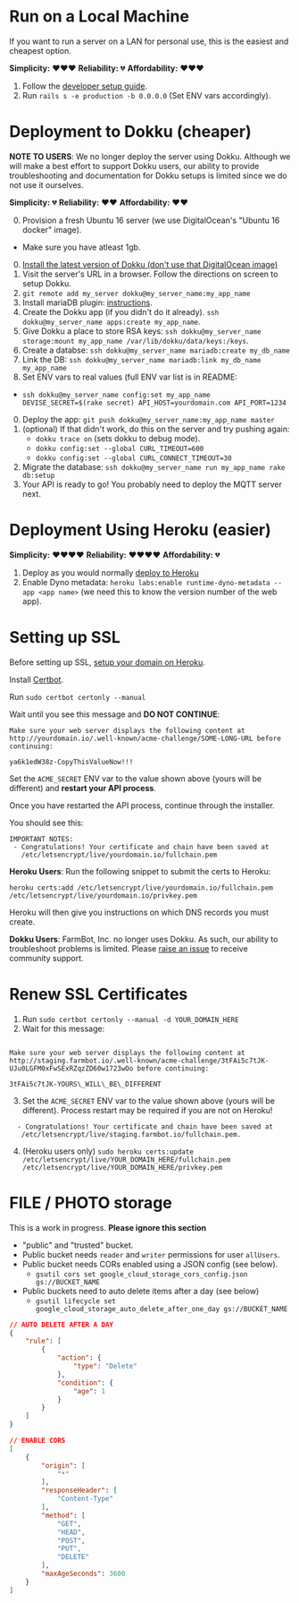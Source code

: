 # Run on a Local Machine

If you want to run a server on a LAN for personal use, this is the easiest and cheapest option.

**Simplicity:** :heart::heart::heart:
**Reliability:** :broken_heart:
**Affordability:** :heart::heart::heart:

 1. Follow the [developer setup guide](https://github.com/FarmBot/Farmbot-Web-API#developer-setup).
 2. Run `rails s -e production -b 0.0.0.0` (Set ENV vars accordingly).

# Deployment to Dokku (cheaper)

**NOTE TO USERS**: We no longer deploy the server using Dokku. Although we will make a best effort to support Dokku users, our ability to provide troubleshooting and documentation for Dokku setups is limited since we do not use it ourselves.

**Simplicity:** :broken_heart:
**Reliability:** :heart::heart:
**Affordability:** :heart::heart:

0. Provision a fresh Ubuntu 16 server (we use DigitalOcean's "Ubuntu 16 docker" image).
  * Make sure you have atleast 1gb.
0. [Install the latest version of Dokku (don't use that DigitalOcean image)](https://github.com/dokku/dokku#installing)
0. Visit the server's URL in a browser. Follow the directions on screen to setup Dokku.
0. `git remote add my_server dokku@my_server_name:my_app_name`
0. Install mariaDB plugin: [instructions](https://github.com/dokku/dokku-mariadb).
0. Create the Dokku app (if you didn't do it already). `ssh dokku@my_server_name apps:create my_app_name`.
0. Give Dokku a place to store RSA keys: `ssh dokku@my_server_name storage:mount my_app_name /var/lib/dokku/data/keys:/keys`.
0. Create a databse: `ssh dokku@my_server_name mariadb:create my_db_name`
0. Link the DB: `ssh dokku@my_server_name mariadb:link my_db_name my_app_name`
0. Set ENV vars to real values (full ENV var list is in README:
  * `ssh dokku@my_server_name config:set my_app_name DEVISE_SECRET=$(rake secret) API_HOST=yourdomain.com API_PORT=1234`
0. Deploy the app: `git push dokku@my_server_name:my_app_name master `
0. (optional) If that didn't work, do this on the server and try pushing again:
    * `dokku trace on` (sets dokku to debug mode).
    * `dokku config:set --global CURL_TIMEOUT=600`
    * `dokku config:set --global CURL_CONNECT_TIMEOUT=30`
0. Migrate the database: `ssh dokku@my_server_name run my_app_name rake db:setup`
0. Your API is ready to go! You probably need to deploy the MQTT server next.

# Deployment Using Heroku (easier)

**Simplicity:** :heart::heart::heart::heart:
**Reliability:** :heart::heart::heart::heart:
**Affordability:** :broken_heart:

 1. Deploy as you would normally [deploy to Heroku](https://devcenter.heroku.com/articles/getting-started-with-rails4#deploy-your-application-to-heroku)
 2. Enable Dyno metadata: `heroku labs:enable runtime-dyno-metadata --app <app name>` (we need this to know the version number of the web app).

# Setting up SSL

Before setting up SSL, [setup your domain on Heroku](https://devcenter.heroku.com/articles/custom-domains).

Install [Certbot](https://certbot.eff.org/).

Run `sudo certbot certonly --manual`

Wait until you see this message and **DO NOT CONTINUE**:

```
Make sure your web server displays the following content at
http://yourdomain.io/.well-known/acme-challenge/SOME-LONG-URL before continuing:

ya6k1edW38z-CopyThisValueNow!!!

```

Set the `ACME_SECRET` ENV var to the value shown above (yours will be different) and **restart your API process**.

Once you have restarted the API process, continue through the installer.

You should see this:

```
IMPORTANT NOTES:
 - Congratulations! Your certificate and chain have been saved at
   /etc/letsencrypt/live/yourdomain.io/fullchain.pem
```

**Heroku Users**: Run the following snippet to submit the certs to Heroku:

```
heroku certs:add /etc/letsencrypt/live/yourdomain.io/fullchain.pem /etc/letsencrypt/live/yourdomain.io/privkey.pem
```

Heroku will then give you instructions on which DNS records you must create.

**Dokku Users**: FarmBot, Inc. no longer uses Dokku. As such, our ability to troubleshoot problems is limited.
Please [raise an issue](https://github.com/FarmBot/farmbot-web-frontend/issues/new) to receive community support.

# Renew SSL Certificates

 1. Run `sudo certbot certonly --manual -d YOUR_DOMAIN_HERE`
 2. Wait for this message:

```

Make sure your web server displays the following content at
http://staging.farmbot.io/.well-known/acme-challenge/3tFAi5c7tJK-UJu0LGFM0xFwSExRZqzZD60w1723wOo before continuing:

3tFAi5c7tJK-YOURS\_WILL\_BE\_DIFFERENT

```
 3. Set the `ACME_SECRET` ENV var to the value shown above (yours will be different). Process restart may be required if you are not on Heroku!

```
  - Congratulations! Your certificate and chain have been saved at
   /etc/letsencrypt/live/staging.farmbot.io/fullchain.pem.
```

 4. (Heroku users only) `sudo heroku certs:update /etc/letsencrypt/live/YOUR_DOMAIN_HERE/fullchain.pem /etc/letsencrypt/live/YOUR_DOMAIN_HERE/privkey.pem`


# FILE / PHOTO storage

 This is a work in progress. **Please ignore this section**


 * "public" and "trusted" bucket.
 * Public bucket needs `reader` and `writer` permissions for user `allUsers`.
 * Public bucket needs CORs enabled using a JSON config (see below).
     * `gsutil cors set google_cloud_storage_cors_config.json gs://BUCKET_NAME`
 * Public buckets need to auto delete items after a day (see below)
     * `gsutil lifecycle set google_cloud_storage_auto_delete_after_one_day gs://BUCKET_NAME`

```json
// AUTO DELETE AFTER A DAY
{
    "rule": [
        {
            "action": {
                "type": "Delete"
            },
            "condition": {
                "age": 1
            }
        }
    ]
}
```

```json
// ENABLE CORS
[
    {
        "origin": [
            "*"
        ],
        "responseHeader": [
            "Content-Type"
        ],
        "method": [
            "GET",
            "HEAD",
            "POST",
            "PUT",
            "DELETE"
        ],
        "maxAgeSeconds": 3600
    }
]
```
